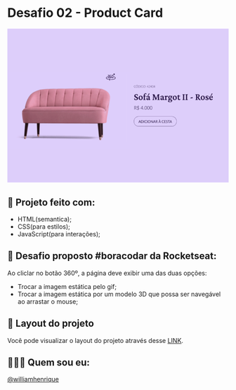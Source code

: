 # Desafio 02 - Product Card

<div align="center">
  <img src="./assets/product-card.png"/>

</div>

## 🚀 Projeto feito com:

- HTML(semantica);
- CSS(para estilos);
- JavaScript(para interações);

## 📌 Desafio proposto #boracodar da Rocketseat:

Ao cliclar no botão 360º, a página deve exibir uma das duas opções:

- Trocar a imagem estática pelo gif;
- Trocar a imagem estática por um modelo 3D que possa ser navegável ao arrastar o mouse;

## 🔖 Layout do projeto

Você pode visualizar o layout do projeto através desse <a href="https://www.figma.com/community/file/1195050984449538256">LINK</a>.

## 🙋🏻‍♂️ Quem sou eu:

[@williamhenrique](https://www.linkedin.com/in/henriquewilliam/)
